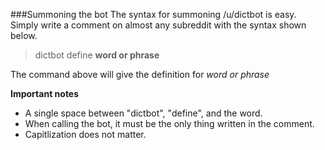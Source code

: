 ###Summoning the bot
The syntax for summoning /u/dictbot is easy. Simply write a comment on almost any subreddit with the syntax shown below.
> dictbot define **word or phrase**

The command above will give the definition for *word or phrase*

**Important notes**
  * A single space between "dictbot", "define", and the word.
  * When calling the bot, it must be the only thing written in the comment.
  * Capitlization does not matter.
